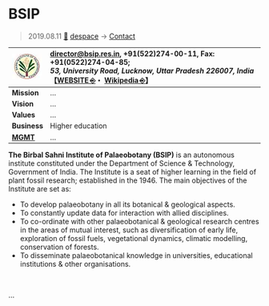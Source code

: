 # BSIP
> 2019.08.11 [🚀](../../../index/index.md) [despace](../index.md) → [Contact](../contact.md)

|[![](../f/contact/b/bsip_logo1_thumb.webp)](../f/contact/b/bsip_logo1.webp)|<director@bsip.res.in>, +91(522)274-00-11, Fax: +91(0522)274-04-85;<br> *53, University Road, Lucknow, Uttar Pradesh 226007, India*<br> 【[WEBSITE ⎆](http://www.bsip.res.in/)・ [Wikipedia ⎆](https://en.wikipedia.org/wiki/Birbal_Sahni_Institute_of_Palaeobotany)】|
|:-|:-|
|**Mission**|…|
|**Vision**|…|
|**Values**|…|
|**Business**|Higher education|
|**[MGMT](../mgmt.md)**|…|

**The Birbal Sahni Institute of Palaeobotany (BSIP)** is an autonomous institute constituted under the Department of Science & Technology, Government of India. The Institute is a seat of higher learning in the field of plant fossil research; established in the 1946. The main objectives of the Institute are set as:

   - To develop palaeobotany in all its botanical & geological aspects.
   - To constantly update data for interaction with allied disciplines.
   - To co-ordinate with other palaeobotanical & geological research centres in the areas of mutual interest, such as diversification of early life, exploration of fossil fuels, vegetational dynamics, climatic modelling, conservation of forests.
   - To disseminate palaeobotanical knowledge in universities, educational institutions & other organisations.


<p style="page-break-after:always"> </p>

…

